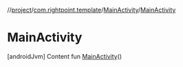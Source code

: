 //[project](../../index.md)/[com.rightpoint.template](../index.md)/[MainActivity](index.md)/[MainActivity](-main-activity.md)



# MainActivity
[androidJvm]
Content
fun [MainActivity](-main-activity.md)()
